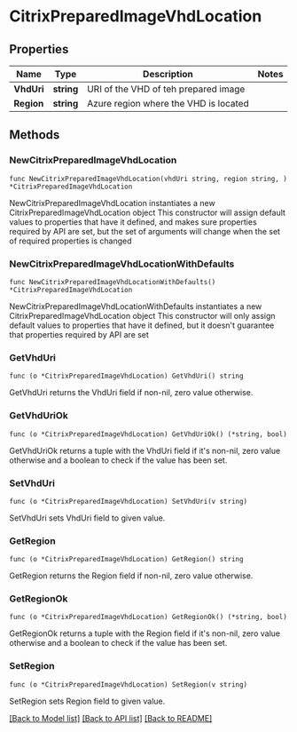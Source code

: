 # CitrixPreparedImageVhdLocation

## Properties

Name | Type | Description | Notes
------------ | ------------- | ------------- | -------------
**VhdUri** | **string** | URI of the VHD of teh prepared image | 
**Region** | **string** | Azure region where the VHD is located | 

## Methods

### NewCitrixPreparedImageVhdLocation

`func NewCitrixPreparedImageVhdLocation(vhdUri string, region string, ) *CitrixPreparedImageVhdLocation`

NewCitrixPreparedImageVhdLocation instantiates a new CitrixPreparedImageVhdLocation object
This constructor will assign default values to properties that have it defined,
and makes sure properties required by API are set, but the set of arguments
will change when the set of required properties is changed

### NewCitrixPreparedImageVhdLocationWithDefaults

`func NewCitrixPreparedImageVhdLocationWithDefaults() *CitrixPreparedImageVhdLocation`

NewCitrixPreparedImageVhdLocationWithDefaults instantiates a new CitrixPreparedImageVhdLocation object
This constructor will only assign default values to properties that have it defined,
but it doesn't guarantee that properties required by API are set

### GetVhdUri

`func (o *CitrixPreparedImageVhdLocation) GetVhdUri() string`

GetVhdUri returns the VhdUri field if non-nil, zero value otherwise.

### GetVhdUriOk

`func (o *CitrixPreparedImageVhdLocation) GetVhdUriOk() (*string, bool)`

GetVhdUriOk returns a tuple with the VhdUri field if it's non-nil, zero value otherwise
and a boolean to check if the value has been set.

### SetVhdUri

`func (o *CitrixPreparedImageVhdLocation) SetVhdUri(v string)`

SetVhdUri sets VhdUri field to given value.


### GetRegion

`func (o *CitrixPreparedImageVhdLocation) GetRegion() string`

GetRegion returns the Region field if non-nil, zero value otherwise.

### GetRegionOk

`func (o *CitrixPreparedImageVhdLocation) GetRegionOk() (*string, bool)`

GetRegionOk returns a tuple with the Region field if it's non-nil, zero value otherwise
and a boolean to check if the value has been set.

### SetRegion

`func (o *CitrixPreparedImageVhdLocation) SetRegion(v string)`

SetRegion sets Region field to given value.



[[Back to Model list]](../README.md#documentation-for-models) [[Back to API list]](../README.md#documentation-for-api-endpoints) [[Back to README]](../README.md)


